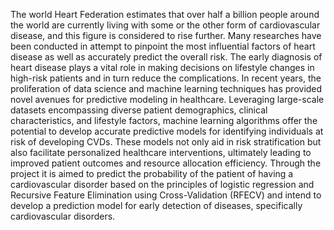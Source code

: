 The world Heart Federation estimates that over half a billion people around the world are currently living with some or the other form of cardiovascular disease, and this figure is considered to rise further. 
Many researches have been conducted in attempt to pinpoint the most influential factors of heart disease as well as accurately predict the overall risk. 
The early diagnosis of heart disease plays a vital role in making decisions on lifestyle changes in high-risk patients and in turn reduce the complications. 
In recent years, the proliferation of data science and machine learning techniques has provided novel avenues for predictive modeling in healthcare. 
Leveraging large-scale datasets encompassing diverse patient demographics, clinical characteristics, and lifestyle factors, machine learning algorithms offer the potential to develop accurate predictive models for identifying individuals at risk of developing CVDs. 
These models not only aid in risk stratification but also facilitate personalized healthcare interventions, ultimately leading to improved patient outcomes and resource allocation efficiency.
Through the project it is aimed to predict the probability of the patient of having a cardiovascular disorder based on the principles of logistic regression and Recursive Feature Elimination using Cross-Validation (RFECV) and intend to develop a prediction model for early detection of diseases, specifically cardiovascular disorders.
